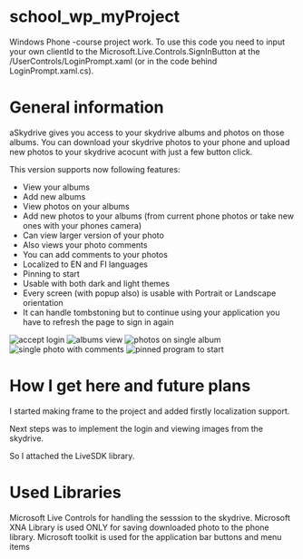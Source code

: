 school_wp_myProject
===================

Windows Phone -course project work. To use this code you need to input your own clientId to the Microsoft.Live.Controls.SignInButton at the /UserControls/LoginPrompt.xaml (or in the code behind LoginPrompt.xaml.cs). 


General information
===================

aSkydrive gives you access to your skydrive albums and photos on those albums. You can download your skydrive photos to your phone and upload new photos to your skydrive acocunt with just a few button click.

This version supports now following features:
- View your albums
- Add new albums
- View photos on your albums
- Add new photos to your albums (from current phone photos or take new ones with your phones camera)
- Can view larger version of your photo
- Also views your photo comments
- You can add comments to your photos
- Localized to EN and FI languages
- Pinning to start
- Usable with both dark and light themes
- Every screen (with popup also) is usable with Portrait or Landscape orientation
- It can handle tombstoning but to continue using your application you have to refresh the page to sign in again

![accept login](http://users.metropolia.fi/~anttita/forWpRepo/repo001.PNG)
![albums view](http://users.metropolia.fi/~anttita/forWpRepo/repo002.PNG)
![photos on single album](http://users.metropolia.fi/~anttita/forWpRepo/repo003.PNG)
![single photo with comments](http://users.metropolia.fi/~anttita/forWpRepo/repo004.PNG)
![pinned program to start](http://users.metropolia.fi/~anttita/forWpRepo/repo005.PNG)

How I get here and future plans
===============================
I started making frame to the project and added firstly localization support.

Next steps was to implement the login and viewing images from the skydrive.

So I attached the LiveSDK library.

Used Libraries
===============================
Microsoft Live Controls for handling the sesssion to the skydrive.
Microsoft XNA Library is used ONLY for saving downloaded photo to the phone library.
Microsoft toolkit is used for the application bar buttons and menu items
